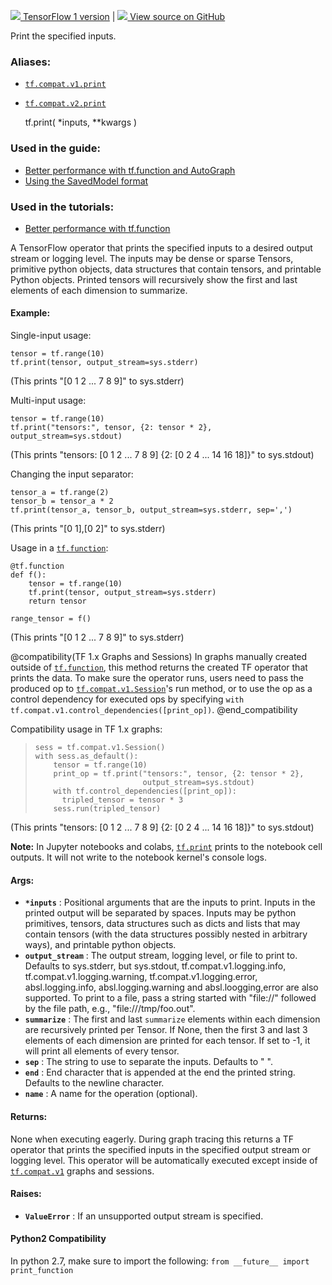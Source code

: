 [ ![](https://tensorflow.google.cn/images/tf_logo_32px.png) TensorFlow 1
version](/versions/r1.15/api_docs/python/tf/print) |  [
![](https://tensorflow.google.cn/images/GitHub-Mark-32px.png) View source on
GitHub
](https://github.com/tensorflow/tensorflow/blob/r2.0/tensorflow/python/ops/logging_ops.py#L138-L383)  
  
  
Print the specified inputs.

### Aliases:

  * [`tf.compat.v1.print`](/api_docs/python/tf/print)
  * [`tf.compat.v2.print`](/api_docs/python/tf/print)

    
    
    tf.print(
        *inputs,
        **kwargs
    )
    

### Used in the guide:

  * [Better performance with tf.function and AutoGraph](https://tensorflow.google.cn/guide/function)
  * [Using the SavedModel format](https://tensorflow.google.cn/guide/saved_model)

### Used in the tutorials:

  * [Better performance with tf.function](https://tensorflow.google.cn/tutorials/customization/performance)

A TensorFlow operator that prints the specified inputs to a desired output
stream or logging level. The inputs may be dense or sparse Tensors, primitive
python objects, data structures that contain tensors, and printable Python
objects. Printed tensors will recursively show the first and last elements of
each dimension to summarize.

#### Example:

Single-input usage:

    
    
    tensor = tf.range(10)
    tf.print(tensor, output_stream=sys.stderr)
    

(This prints "[0 1 2 ... 7 8 9]" to sys.stderr)

Multi-input usage:

    
    
    tensor = tf.range(10)
    tf.print("tensors:", tensor, {2: tensor * 2}, output_stream=sys.stdout)
    

(This prints "tensors: [0 1 2 ... 7 8 9] {2: [0 2 4 ... 14 16 18]}" to
sys.stdout)

Changing the input separator:

    
    
    tensor_a = tf.range(2)
    tensor_b = tensor_a * 2
    tf.print(tensor_a, tensor_b, output_stream=sys.stderr, sep=',')
    

(This prints "[0 1],[0 2]" to sys.stderr)

Usage in a
[`tf.function`](https://tensorflow.google.cn/api_docs/python/tf/function):

    
    
    @tf.function
    def f():
        tensor = tf.range(10)
        tf.print(tensor, output_stream=sys.stderr)
        return tensor
    
    range_tensor = f()
    

(This prints "[0 1 2 ... 7 8 9]" to sys.stderr)

@compatibility(TF 1.x Graphs and Sessions) In graphs manually created outside
of [`tf.function`](https://tensorflow.google.cn/api_docs/python/tf/function),
this method returns the created TF operator that prints the data. To make sure
the operator runs, users need to pass the produced op to
[`tf.compat.v1.Session`](https://tensorflow.google.cn/api_docs/python/tf/compat/v1/Session)'s
run method, or to use the op as a control dependency for executed ops by
specifying `with tf.compat.v1.control_dependencies([print_op])`.
@end_compatibility

Compatibility usage in TF 1.x graphs:

>
>     sess = tf.compat.v1.Session()
>     with sess.as_default():
>         tensor = tf.range(10)
>         print_op = tf.print("tensors:", tensor, {2: tensor * 2},
>                             output_stream=sys.stdout)
>         with tf.control_dependencies([print_op]):
>           tripled_tensor = tensor * 3
>         sess.run(tripled_tensor)
>  

(This prints "tensors: [0 1 2 ... 7 8 9] {2: [0 2 4 ... 14 16 18]}" to
sys.stdout)

**Note:** In Jupyter notebooks and colabs,
[`tf.print`](https://tensorflow.google.cn/api_docs/python/tf/print) prints to
the notebook cell outputs. It will not write to the notebook kernel's console
logs.

#### Args:

  * **`*inputs`** : Positional arguments that are the inputs to print. Inputs in the printed output will be separated by spaces. Inputs may be python primitives, tensors, data structures such as dicts and lists that may contain tensors (with the data structures possibly nested in arbitrary ways), and printable python objects.
  * **`output_stream`** : The output stream, logging level, or file to print to. Defaults to sys.stderr, but sys.stdout, tf.compat.v1.logging.info, tf.compat.v1.logging.warning, tf.compat.v1.logging.error, absl.logging.info, absl.logging.warning and absl.loogging,error are also supported. To print to a file, pass a string started with "file://" followed by the file path, e.g., "file:///tmp/foo.out".
  * **`summarize`** : The first and last `summarize` elements within each dimension are recursively printed per Tensor. If None, then the first 3 and last 3 elements of each dimension are printed for each tensor. If set to -1, it will print all elements of every tensor.
  * **`sep`** : The string to use to separate the inputs. Defaults to " ".
  * **`end`** : End character that is appended at the end the printed string. Defaults to the newline character.
  * **`name`** : A name for the operation (optional).

#### Returns:

None when executing eagerly. During graph tracing this returns a TF operator
that prints the specified inputs in the specified output stream or logging
level. This operator will be automatically executed except inside of
[`tf.compat.v1`](https://tensorflow.google.cn/api_docs/python/tf/compat/v1)
graphs and sessions.

#### Raises:

  * **`ValueError`** : If an unsupported output stream is specified.

#### Python2 Compatibility

In python 2.7, make sure to import the following: `from __future__ import
print_function`


